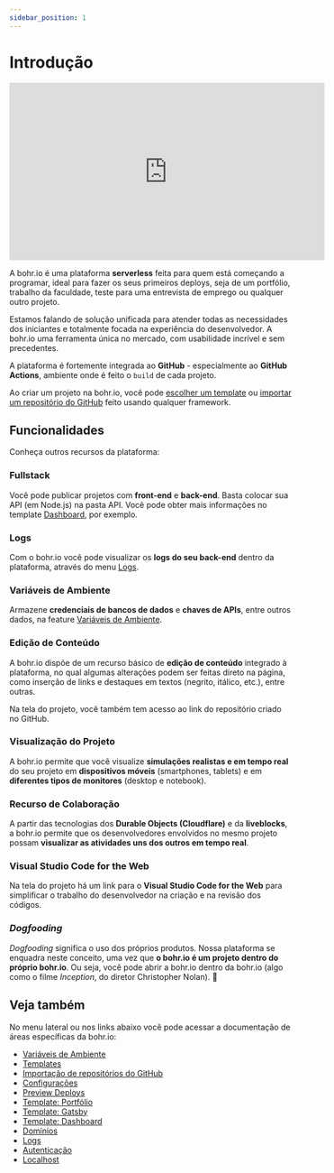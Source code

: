 ```yaml
---
sidebar_position: 1
---
```


# Introdução

<div style={{textAlign: 'center'}}><iframe width="560" height="315" src="https://www.youtube.com/embed/yKNBdCSvUgk" title="YouTube video player" frameBorder="0" allow="accelerometer; autoplay; clipboard-write; encrypted-media; gyroscope; picture-in-picture" allowFullScreen style={{ maxWidth: '100%' }}></iframe></div>

A bohr.io é uma plataforma **serverless** feita para quem está começando a programar, ideal para fazer os seus primeiros deploys, seja de um portfólio, trabalho da faculdade, teste para uma entrevista de emprego ou qualquer outro projeto.

Estamos falando de solução unificada para atender todas as necessidades dos iniciantes e totalmente focada na experiência do desenvolvedor. A bohr.io uma ferramenta única no mercado, com usabilidade incrível e sem precedentes.

A plataforma é fortemente integrada ao **GitHub** - especialmente ao **GitHub Actions**, ambiente onde é feito o `build` de cada projeto.

Ao criar um projeto na bohr.io, você pode [escolher um template](https://docs.bohr.io/docs/templates) ou [importar um repositório do GitHub](https://docs.bohr.io/docs/importacao) feito usando qualquer framework.

## Funcionalidades

Conheça outros recursos da plataforma:

### Fullstack

Você pode publicar projetos com **front-end** e **back-end**. Basta colocar sua API (em Node.js) na pasta API. Você pode obter mais informações no template [Dashboard](https://docs.bohr.io/docs/dashboard-template), por exemplo.

### Logs

Com o bohr.io você pode visualizar os **logs do seu back-end** dentro da plataforma, através do menu [Logs](https://docs.bohr.io/docs/logs).

### Variáveis de Ambiente

Armazene **credenciais de bancos de dados** e **chaves de APIs**, entre outros dados, na feature [Variáveis de Ambiente](https://docs.bohr.io/docs/variaveis-de-ambiente).

### Edição de Conteúdo

A bohr.io dispõe de um recurso básico de **edição de conteúdo** integrado à plataforma, no qual algumas alterações podem ser feitas direto na página, como inserção de links e destaques em textos (negrito, itálico, etc.), entre outras.

Na tela do projeto, você também tem acesso ao link do repositório criado no GitHub.

### Visualização do Projeto

A bohr.io permite que você visualize **simulações realistas e em tempo real** do seu projeto em **dispositivos móveis** (smartphones, tablets) e em **diferentes tipos de monitores** (desktop e notebook).

### Recurso de Colaboração

A partir das tecnologias dos **Durable Objects (Cloudflare)** e da **liveblocks**, a bohr.io permite que os desenvolvedores envolvidos no mesmo projeto possam **visualizar as atividades uns dos outros em tempo real**.

### Visual Studio Code for the Web

Na tela do projeto há um link para o **Visual Studio Code for the Web** para simplificar o trabalho do desenvolvedor na criação e na revisão dos códigos.

### _Dogfooding_

_Dogfooding_ significa o uso dos próprios produtos. Nossa plataforma se enquadra neste conceito, uma vez que **o bohr.io é um projeto dentro do próprio bohr.io**. Ou seja, você pode abrir a bohr.io dentro da bohr.io (algo como o filme _Inception_, do diretor Christopher Nolan). 🤩

## Veja também

No menu lateral ou nos links abaixo você pode acessar a documentação de áreas específicas da bohr.io:

- [Variáveis de Ambiente](https://docs.bohr.io/docs/variaveis-de-ambiente)
- [Templates](https://docs.bohr.io/docs/templates)
- [Importação de repositórios do GitHub](https://docs.bohr.io/docs/importacao)
- [Configurações](https://docs.bohr.io/docs/project-settings)
- [Preview Deploys](https://docs.bohr.io/docs/preview-deploys)
- [Template: Portfólio](https://docs.bohr.io/docs/portfolio-template)
- [Template: Gatsby](https://docs.bohr.io/docs/gatsby-template)
- [Template: Dashboard](https://docs.bohr.io/docs/dashboard-template)
- [Domínios](https://docs.bohr.io/docs/domains)
- [Logs](https://docs.bohr.io/docs/logs)
- [Autenticação](https://docs.bohr.io/docs/autenticacao)
- [Localhost](https://docs.bohr.io/docs/localhost)
